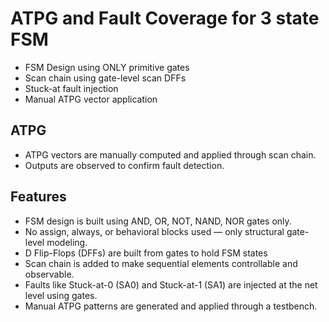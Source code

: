 # ATPG and Fault Coverage for 3 state FSM
- FSM Design using ONLY primitive gates
- Scan chain using gate-level scan DFFs
- Stuck-at fault injection
- Manual ATPG vector application
## ATPG
- ATPG vectors are manually computed and applied through scan chain.
- Outputs are observed to confirm fault detection.
## Features 
- FSM design is built using AND, OR, NOT, NAND, NOR gates only.
- No assign, always, or behavioral blocks used — only structural gate-level modeling.
- D Flip-Flops (DFFs) are built from gates to hold FSM states
- Scan chain is added to make sequential elements controllable and observable.
- Faults like Stuck-at-0 (SA0) and Stuck-at-1 (SA1) are injected at the net level using gates.
- Manual ATPG patterns are generated and applied through a testbench.
